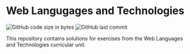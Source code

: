 # Web Langugages and Technologies
![GitHub code size in bytes](https://img.shields.io/github/languages/code-size/VenomPaco/feup-ltw?style=flat-square)
![GitHub last commit](https://img.shields.io/github/last-commit/VenomPaco/feup-ltw?color=red&style=flat-square)

This repository contains solutions for exercises from the Web Languages and Technologies curricular unit.
